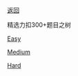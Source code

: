 [返回](Doc/Knowledge/算法/LeetCode题解/README.md)

精选力扣300+题目之树

[Easy](#easy)

[Medium](#medium)

[Hard](#hard)
